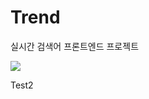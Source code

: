 # Trend
실시간 검색어 프론트엔드 프로젝트

<img src="https://hits.seeyoufarm.com/api/count/incr/badge.svg?url=https%3A%2F%2Fgithub.com%2Fakon47%2Ftrend&count_bg=%2379C83D&title_bg=%23555555&icon=&icon_color=%23E7E7E7&title=hits&edge_flat=false" />

Test2
